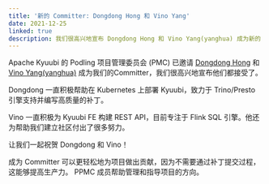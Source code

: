 ```yaml
---
title: '新的 Committer: Dongdong Hong 和 Vino Yang'
date: 2021-12-25
linked: true
description: 我们很高兴地宣布 Dongdong Hong 和 Vino Yang(yanghua) 成为新的 Kyuubi Committer。
---
```

<!---
  Licensed under the Apache License, Version 2.0 (the "License");
  you may not use this file except in compliance with the License.
  You may obtain a copy of the License at

   http://www.apache.org/licenses/LICENSE-2.0

  Unless required by applicable law or agreed to in writing, software
  distributed under the License is distributed on an "AS IS" BASIS,
  WITHOUT WARRANTIES OR CONDITIONS OF ANY KIND, either express or implied.
  See the License for the specific language governing permissions and
  limitations under the License. See accompanying LICENSE file.
-->

Apache Kyuubi 的 Podling 项目管理委员会 (PMC) 已邀请 [Dongdong Hong](https://github.com/hddong) 和
[Vino Yang(yanghua)](https://github.com/yanghua) 成为我们的Committer，我们很高兴地宣布他们都接受了。

Dongdong 一直积极帮助在 Kubernetes 上部署 Kyuubi，致力于 Trino/Presto 引擎支持并编写高质量的补丁。

Vino 一直积极为 Kyuubi FE 构建 REST API，目前专注于 Flink SQL 引擎。他还为帮助我们建立社区付出了很多努力。

让我们一起祝贺 Dongdong 和 Vino！


成为 Committer 可以更轻松地为项目做出贡献，因为不需要通过补丁提交过程，这能够提高生产力。
PPMC 成员帮助管理和指导项目的方向。
